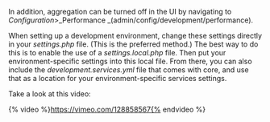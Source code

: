 In addition, aggregation can be turned off in the UI by navigating to _Configuration_&gt;_Performance _\(admin/config/development/performance\).

When setting up a development environment, change these settings directly in your _settings.php_ file. \(This is the preferred method.\) The best way to do this is to enable the use of a _settings.local.php_ file. Then put your environment-specific settings into this local file. From there, you can also include the _development.services.yml_ file that comes with core, and use that as a location for your environment-specific services settings.

Take a look at this video:

{% video %}https://vimeo.com/128858567{% endvideo %}







